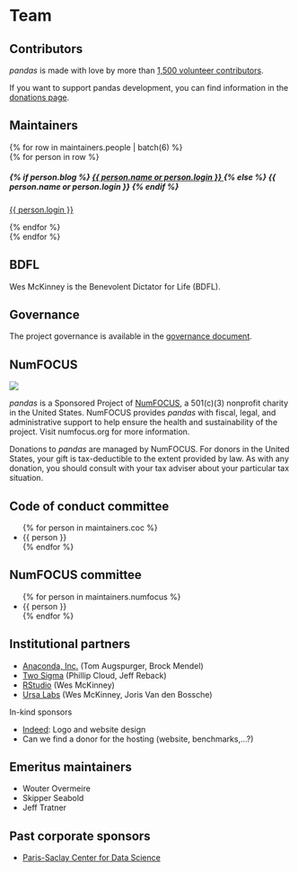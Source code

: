 # Team

## Contributors

_pandas_ is made with love by more than [1,500 volunteer contributors](https://github.com/pandas-dev/pandas/graphs/contributors).

If you want to support pandas development, you can find information in the [donations page](../donate.html).

## Maintainers

<div class="maintainers">
    {% for row in maintainers.people | batch(6) %}
        <div class="card-deck maintainers">
            {% for person in row %}
                <div class="card">
                    <img class="card-img-top" alt="" src="{{ person.avatar_url }}"/>
                    <div class="card-body">
                        <h5 class="card-title">
                            {% if person.blog %}
                                <a href="{{ person.blog }}">
                                    {{ person.name or person.login }}
                                </a>
                            {% else %}
                                {{ person.name or person.login }}
                            {% endif %}
                        </h5>
                        <p class="card-text"><a href="{{ person.html_url }}">{{ person.login }}</a></p>
                    </div>
                </div>
            {% endfor %}
        </div>
    {% endfor %}
</div>

## BDFL

Wes McKinney is the Benevolent Dictator for Life (BDFL).

## Governance

The project governance is available in the [governance document](governance.html).

## NumFOCUS

![](https://numfocus.org/wp-content/uploads/2018/01/optNumFocus_LRG.png)

_pandas_ is a Sponsored Project of [NumFOCUS](https://numfocus.org/), a 501(c)(3) nonprofit charity in the United States.
NumFOCUS provides _pandas_ with fiscal, legal, and administrative support to help ensure the
health and sustainability of the project. Visit numfocus.org for more information.

Donations to _pandas_ are managed by NumFOCUS. For donors in the United States, your gift is tax-deductible
to the extent provided by law. As with any donation, you should consult with your tax adviser about your particular tax situation.

## Code of conduct committee

<ul>
    {% for person in maintainers.coc %}
    <li>{{ person }}</li>
    {% endfor %}
</ul>

## NumFOCUS committee

<ul>
    {% for person in maintainers.numfocus %}
    <li>{{ person }}</li>
    {% endfor %}
</ul>

## Institutional partners

- [Anaconda, Inc.](https://www.anaconda.com/) (Tom Augspurger, Brock Mendel)
- [Two Sigma](https://www.twosigma.com/) (Phillip Cloud, Jeff Reback)
- [RStudio](https://www.rstudio.com) (Wes McKinney)
- [Ursa Labs](https://ursalabs.org) (Wes McKinney, Joris Van den Bossche)

In-kind sponsors

- [Indeed](https://opensource.indeedeng.io/): Logo and website design
- Can we find a donor for the hosting (website, benchmarks,...?)

## Emeritus maintainers

- Wouter Overmeire
- Skipper Seabold
- Jeff Tratner

## Past corporate sponsors

- [Paris-Saclay Center for Data Science](https://www.datascience-paris-saclay.fr/)
